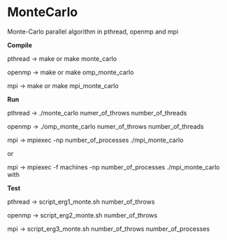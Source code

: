 # MonteCarlo
Monte-Carlo parallel algorithm in pthread, openmp and mpi

<b>Compile </b> 

pthread  ->    make or make monte_carlo

openmp   ->    make or make omp_monte_carlo

mpi      ->    make or make mpi_monte_carlo

<b>Run </b> 

pthread   ->   ./monte_carlo numer_of_throws number_of_threads

openmp    ->   ./omp_monte_carlo numer_of_throws number_of_threads

mpi       ->   mpiexec -np number_of_processes ./mpi_monte_carlo

or

mpi        ->  mpiexec -f machines -np number_of_processes ./mpi_monte_carlo with

<b> Test </b>

pthread    -> script_erg1_monte.sh number_of_throws
  
openmp     -> script_erg2_monte.sh number_of_throws

mpi        -> script_erg3_monte.sh number_of_throws number_of_processes
  

